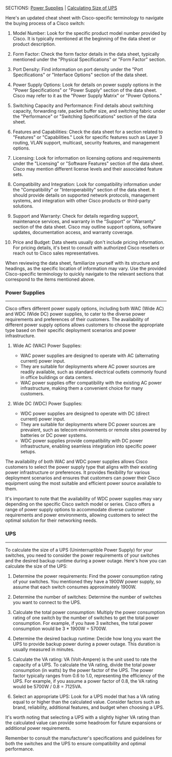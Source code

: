 
SECTIONS: [Power Supplies](#power%20supplies) | [Calculating Size of UPS](#ups)

Here's an updated cheat sheet with Cisco-specific terminology to navigate the buying process of a Cisco switch:

1. Model Number: Look for the specific product model number provided by Cisco. It is typically mentioned at the beginning of the data sheet or product description.
    
2. Form Factor: Check the form factor details in the data sheet, typically mentioned under the "Physical Specifications" or "Form Factor" section.
    
3. Port Density: Find information on port density under the "Port Specifications" or "Interface Options" section of the data sheet.
    
4. Power Supply Options: Look for details on power supply options in the "Power Specifications" or "Power Supply" section of the data sheet. Cisco may refer to it as the "Power Supply Matrix" or "Power Options."
    
5. Switching Capacity and Performance: Find details about switching capacity, forwarding rate, packet buffer size, and switching fabric under the "Performance" or "Switching Specifications" section of the data sheet.
    
6. Features and Capabilities: Check the data sheet for a section related to "Features" or "Capabilities." Look for specific features such as Layer 3 routing, VLAN support, multicast, security features, and management options.
    
7. Licensing: Look for information on licensing options and requirements under the "Licensing" or "Software Features" section of the data sheet. Cisco may mention different license levels and their associated feature sets.
    
8. Compatibility and Integration: Look for compatibility information under the "Compatibility" or "Interoperability" section of the data sheet. It should provide details on supported network protocols, management systems, and integration with other Cisco products or third-party solutions.
    
9. Support and Warranty: Check for details regarding support, maintenance services, and warranty in the "Support" or "Warranty" section of the data sheet. Cisco may outline support options, software updates, documentation access, and warranty coverage.
    
10. Price and Budget: Data sheets usually don't include pricing information. For pricing details, it's best to consult with authorized Cisco resellers or reach out to Cisco sales representatives.
    

When reviewing the data sheet, familiarize yourself with its structure and headings, as the specific location of information may vary. Use the provided Cisco-specific terminology to quickly navigate to the relevant sections that correspond to the items mentioned above.

### Power Supplies
---
Cisco offers different power supply options, including both WAC (Wide AC) and WDC (Wide DC) power supplies, to cater to the diverse power requirements and preferences of their customers. The availability of different power supply options allows customers to choose the appropriate type based on their specific deployment scenarios and power infrastructure.

1. Wide AC (WAC) Power Supplies:
    
    - WAC power supplies are designed to operate with AC (alternating current) power input.
    - They are suitable for deployments where AC power sources are readily available, such as standard electrical outlets commonly found in office buildings or data centers.
    - WAC power supplies offer compatibility with the existing AC power infrastructure, making them a convenient choice for many customers.
2. Wide DC (WDC) Power Supplies:
    
    - WDC power supplies are designed to operate with DC (direct current) power input.
    - They are suitable for deployments where DC power sources are prevalent, such as telecom environments or remote sites powered by batteries or DC power systems.
    - WDC power supplies provide compatibility with DC power infrastructure, enabling seamless integration into specific power setups.

The availability of both WAC and WDC power supplies allows Cisco customers to select the power supply type that aligns with their existing power infrastructure or preferences. It provides flexibility for various deployment scenarios and ensures that customers can power their Cisco equipment using the most suitable and efficient power source available to them.

It's important to note that the availability of WDC power supplies may vary depending on the specific Cisco switch model or series. Cisco offers a range of power supply options to accommodate diverse customer requirements and power environments, allowing customers to select the optimal solution for their networking needs.


### UPS
---
To calculate the size of a UPS (Uninterruptible Power Supply) for your switches, you need to consider the power requirements of your switches and the desired backup runtime during a power outage. Here's how you can calculate the size of the UPS:

1. Determine the power requirements: Find the power consumption rating of your switches. You mentioned they have a 1900W power supply, so assume that each switch consumes approximately 1900W.
    
2. Determine the number of switches: Determine the number of switches you want to connect to the UPS.
    
3. Calculate the total power consumption: Multiply the power consumption rating of one switch by the number of switches to get the total power consumption. For example, if you have 3 switches, the total power consumption would be 3 * 1900W = 5700W.
    
4. Determine the desired backup runtime: Decide how long you want the UPS to provide backup power during a power outage. This duration is usually measured in minutes.
    
5. Calculate the VA rating: VA (Volt-Ampere) is the unit used to rate the capacity of a UPS. To calculate the VA rating, divide the total power consumption (in watts) by the power factor of the UPS. The power factor typically ranges from 0.6 to 1.0, representing the efficiency of the UPS. For example, if you assume a power factor of 0.8, the VA rating would be 5700W / 0.8 = 7125VA.
    
6. Select an appropriate UPS: Look for a UPS model that has a VA rating equal to or higher than the calculated value. Consider factors such as brand, reliability, additional features, and budget when choosing a UPS.
    

It's worth noting that selecting a UPS with a slightly higher VA rating than the calculated value can provide some headroom for future expansions or additional power requirements.

Remember to consult the manufacturer's specifications and guidelines for both the switches and the UPS to ensure compatibility and optimal performance.
